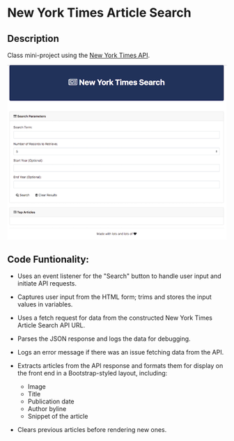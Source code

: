 # New York Times Article Search

## Description

Class mini-project using the [New York Times API](https://developer.nytimes.com/docs/articlesearch-product/1/overview).

![nyt-search](images/nyt.png)



## Code Funtionality:

* Uses an event listener for the "Search" button to handle user input and initiate API requests.

* Captures user input from the HTML form; trims and stores the input values in variables.

* Uses a fetch request for data from the constructed New York Times Article Search API URL.

* Parses the JSON response and logs the data for debugging.

* Logs an error message if there was an issue fetching data from the API.

* Extracts articles from the API response and formats them for display on the front end in a Bootstrap-styled layout, including:
	* Image
	* Title
	* Publication date
	* Author byline
	* Snippet of the article

* Clears previous articles before rendering new ones.


